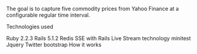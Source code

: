 The goal is to capture five commodity prices from Yahoo Finance at a configurable regular time interval.

Technologies used

Ruby 2.2.3
Rails 5.1.2
Redis
SSE with Rails Live Stream technology
minitest
Jquery
Twitter bootstrap
How it works

